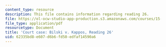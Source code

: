 ```yaml
---
content_type: resource
description: This file contains information regarding reading 26.
file: https://ol-ocw-studio-app-production.s3.amazonaws.com/courses/15-628j-patents-copyrights-and-the-law-of-intellectual-property-spring-2013/62335bd8e607d6b6fd50edfaf14590a6_MIT15_628JS13_read26.pdf
file_type: application/pdf
resourcetype: Document
title: 'Court case: Bilski v. Kappos, Reading 26'
uid: 62335bd8-e607-d6b6-fd50-edfaf14590a6
---
```

